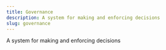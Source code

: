 ```yaml
---
title: Governance
description: A system for making and enforcing decisions
slug: governance
---
```


A system for making and enforcing decisions